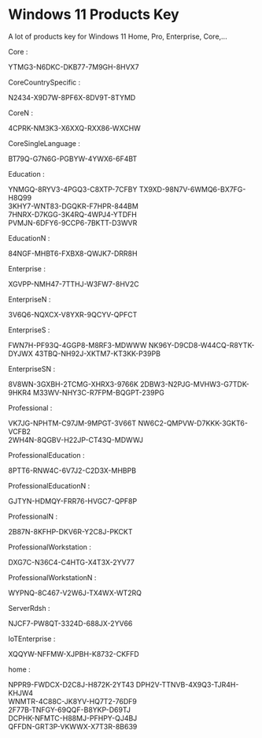 # Windows 11 Products Key
A lot of products key for Windows 11 Home, Pro, Enterprise, Core,...

Core :

YTMG3-N6DKC-DKB77-7M9GH-8HVX7

CoreCountrySpecific :

N2434-X9D7W-8PF6X-8DV9T-8TYMD

CoreN :

4CPRK-NM3K3-X6XXQ-RXX86-WXCHW

CoreSingleLanguage :

BT79Q-G7N6G-PGBYW-4YWX6-6F4BT

Education :

YNMGQ-8RYV3-4PGQ3-C8XTP-7CFBY
TX9XD-98N7V-6WMQ6-BX7FG-H8Q99  
3KHY7-WNT83-DGQKR-F7HPR-844BM  
7HNRX-D7KGG-3K4RQ-4WPJ4-YTDFH  
PVMJN-6DFY6-9CCP6-7BKTT-D3WVR

EducationN :

84NGF-MHBT6-FXBX8-QWJK7-DRR8H

Enterprise :

XGVPP-NMH47-7TTHJ-W3FW7-8HV2C

EnterpriseN :

3V6Q6-NQXCX-V8YXR-9QCYV-QPFCT

EnterpriseS :

FWN7H-PF93Q-4GGP8-M8RF3-MDWWW
NK96Y-D9CD8-W44CQ-R8YTK-DYJWX
43TBQ-NH92J-XKTM7-KT3KK-P39PB

EnterpriseSN :

8V8WN-3GXBH-2TCMG-XHRX3-9766K
2DBW3-N2PJG-MVHW3-G7TDK-9HKR4
M33WV-NHY3C-R7FPM-BQGPT-239PG

Professional :

VK7JG-NPHTM-C97JM-9MPGT-3V66T
NW6C2-QMPVW-D7KKK-3GKT6-VCFB2  
2WH4N-8QGBV-H22JP-CT43Q-MDWWJ

ProfessionalEducation :

8PTT6-RNW4C-6V7J2-C2D3X-MHBPB

ProfessionalEducationN :

GJTYN-HDMQY-FRR76-HVGC7-QPF8P

ProfessionalN :

2B87N-8KFHP-DKV6R-Y2C8J-PKCKT


ProfessionalWorkstation :

DXG7C-N36C4-C4HTG-X4T3X-2YV77

ProfessionalWorkstationN :

WYPNQ-8C467-V2W6J-TX4WX-WT2RQ

ServerRdsh :

NJCF7-PW8QT-3324D-688JX-2YV66

IoTEnterprise :

XQQYW-NFFMW-XJPBH-K8732-CKFFD

home :

NPPR9-FWDCX-D2C8J-H872K-2YT43 
DPH2V-TTNVB-4X9Q3-TJR4H-KHJW4  
WNMTR-4C88C-JK8YV-HQ7T2-76DF9  
2F77B-TNFGY-69QQF-B8YKP-D69TJ  
DCPHK-NFMTC-H88MJ-PFHPY-QJ4BJ  
QFFDN-GRT3P-VKWWX-X7T3R-8B639
